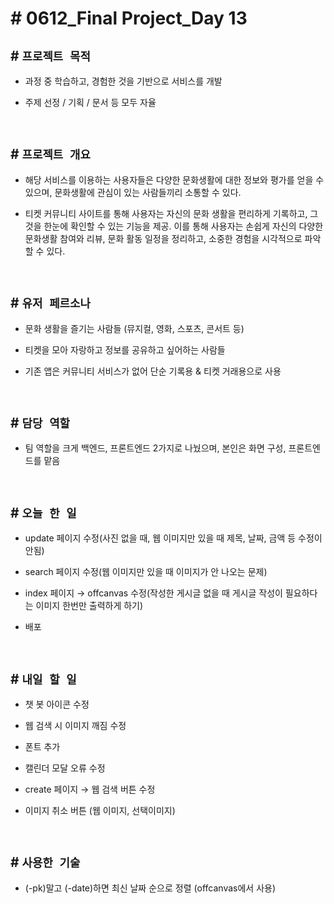 # # 0612_Final Project_Day 13

## # `프로젝트 목적`
- 과정 중 학습하고, 경험한 것을 기반으로 서비스를 개발

- 주제 선정 / 기획 / 문서 등 모두 자율

<br>

## # `프로젝트 개요`
- 해당 서비스를 이용하는 사용자들은 다양한 문화생활에 대한 정보와 평가를 얻을 수 있으며, 문화생활에 관심이 있는 사람들끼리 소통할 수 있다.

- 티켓 커뮤니티 사이트를 통해 사용자는 자신의 문화 생활을 편리하게 기록하고, 그것을 한눈에 확인할 수 있는 기능을 제공. 이를 통해 사용자는 손쉽게 자신의 다양한 문화생활 참여와 리뷰, 문화 활동 일정을 정리하고, 소중한 경험을 시각적으로 파악할 수 있다.

<br>

## # `유저 페르소나`
- 문화 생활을 즐기는 사람들 (뮤지컬, 영화, 스포츠, 콘서트 등)

- 티켓을 모아 자랑하고 정보를 공유하고 싶어하는 사람들

- 기존 앱은 커뮤니티 서비스가 없어 단순 기록용 & 티켓 거래용으로 사용

<br>

## # `담당 역할`
- 팀 역할을 크게 백엔드, 프론트엔드 2가지로 나눴으며, 본인은 화면 구성, 프론트엔드를 맡음

<br>

## # `오늘 한 일`

- update 페이지 수정(사진 없을 때, 웹 이미지만 있을 때 제목, 날짜, 금액 등 수정이 안됨)

- search 페이지 수정(웹 이미지만 있을 때 이미지가 안 나오는 문제)

- index 페이지 → offcanvas 수정(작성한 게시글 없을 때 게시글 작성이 필요하다는 이미지 한번만 출력하게 하기)

- 배포

<br>


## # `내일 할 일`

- 챗 봇 아이콘 수정

- 웹 검색 시 이미지 깨짐 수정

- 폰트 추가

- 캘린더 모달 오류 수정

- create 페이지 → 웹 검색 버튼 수정

- 이미지 취소 버튼 (웹 이미지, 선택이미지)

<br>

## # `사용한 기술`

- (-pk)말고 (-date)하면 최신 날짜 순으로 정렬 (offcanvas에서 사용)

